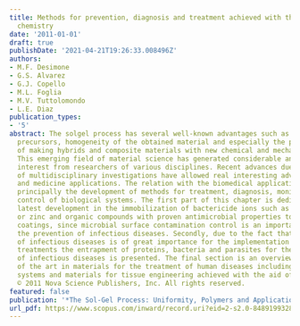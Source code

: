 ```yaml
---
title: Methods for prevention, diagnosis and treatment achieved with the aid of sol-gel
  chemistry
date: '2011-01-01'
draft: true
publishDate: '2021-04-21T19:26:33.008496Z'
authors:
- M.F. Desimone
- G.S. Alvarez
- G.J. Copello
- M.L. Foglia
- M.V. Tuttolomondo
- L.E. Diaz
publication_types:
- '5'
abstract: The solgel process has several well-known advantages such as high purity
  precursors, homogeneity of the obtained material and especially the possibility
  of making hybrids and composite materials with new chemical and mechanical properties.
  This emerging field of material science has generated considerable and increasing
  interest from researchers of various disciplines. Recent advances due to the generation
  of multidisciplinary investigations have allowed real interesting advances in biology
  and medicine applications. The relation with the biomedical applications involves
  principally the development of methods for treatment, diagnosis, monitoring and
  control of biological systems. The first part of this chapter is dedicated to illustrate
  latest development in the immobilization of bactericide ions such as silver, copper
  or zinc and organic compounds with proven antimicrobial properties to obtain antimicrobial
  coatings, since microbial surface contamination control is an important tool for
  the prevention of infectious diseases. Secondly, due to the fact that early detection
  of infectious diseases is of great importance for the implementation of efficient
  treatments the entrapment of proteins, bacteria and parasites for the detection
  of infectious diseases is presented. The final section is an overview of the state
  of the art in materials for the treatment of human diseases including drug delivery
  systems and materials for tissue engineering achieved with the aid of sol-gel chemistry.
  © 2011 Nova Science Publishers, Inc. All rights reserved.
featured: false
publication: '*The Sol-Gel Process: Uniformity, Polymers and Applications*'
url_pdf: https://www.scopus.com/inward/record.uri?eid=2-s2.0-84891993287&partnerID=40&md5=2793270fe345ae8f92ed94c5d553e470
---
```


